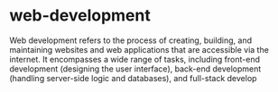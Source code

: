 # web-development
Web development refers to the process of creating, building, and maintaining websites and web applications that are accessible via the internet. It encompasses a wide range of tasks, including front-end development (designing the user interface), back-end development (handling server-side logic and databases), and full-stack develop
